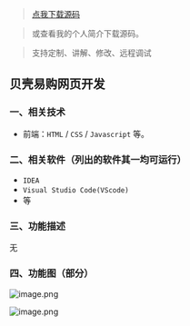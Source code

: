 > [点我下载源码](https://www.notmaker.com/detail/320e669705eb4c65a5cb3b6f8960d301/ghp20250322) 


> 或查看我的个人简介下载源码。

> 支持定制、讲解、修改、远程调试


## 贝壳易购网页开发

### 一、相关技术
- 前端：`HTML` / `CSS` / `Javascript` 等。

### 二、相关软件（列出的软件其一均可运行）
- `IDEA`
- `Visual Studio Code(VScode)`
- 等

### 三、功能描述
无

### 四、功能图（部分）
![image.png](https://store.ptcc9.top/notmaker/user_upload/ba15bc64d0b24c178659372c9c4386bd/2024-03-28%2001:30:45_image.png)

![image.png](https://store.ptcc9.top/notmaker/user_upload/ba15bc64d0b24c178659372c9c4386bd/2024-03-28%2001:30:52_image.png)

